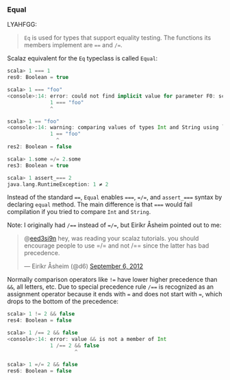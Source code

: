 
### Equal

LYAHFGG:

> `Eq` is used for types that support equality testing. The functions its members implement are `==` and `/=`.

Scalaz equivalent for the `Eq` typeclass is called `Equal`:

```scala
scala> 1 === 1
res0: Boolean = true

scala> 1 === "foo"
<console>:14: error: could not find implicit value for parameter F0: scalaz.Equal[Object]
              1 === "foo"
              ^

scala> 1 == "foo"
<console>:14: warning: comparing values of types Int and String using `==' will always yield false
              1 == "foo"
                ^
res2: Boolean = false

scala> 1.some =/= 2.some
res3: Boolean = true

scala> 1 assert_=== 2
java.lang.RuntimeException: 1 ≠ 2
```

Instead of the standard `==`, `Equal` enables `===`, `=/=`, and `assert_===` syntax by declaring `equal` method. The main difference is that `===` would fail compilation if you tried to compare `Int` and `String`.

Note: I originally had `/==` instead of `=/=`, but Eiríkr Åsheim pointed out to me:

<blockquote class="twitter-tweet"><p>@<a href="https://twitter.com/eed3si9n">eed3si9n</a> hey, was reading your scalaz tutorials. you should encourage people to use =/= and not /== since the latter has bad precedence.</p>&mdash; Eiríkr Åsheim (@d6) <a href="https://twitter.com/d6/status/243557748091011074">September 6, 2012</a></blockquote>
<script async src="//platform.twitter.com/widgets.js" charset="utf-8"></script>

Normally comparison operators like `!=` have lower higher precedence than `&&`, all letters, etc. Due to special precedence rule `/==` is recognized as an assignment operator because it ends with `=` and does not start with `=`, which drops to the bottom of the precedence:

```scala
scala> 1 != 2 && false
res4: Boolean = false

scala> 1 /== 2 && false
<console>:14: error: value && is not a member of Int
              1 /== 2 && false
                      ^

scala> 1 =/= 2 && false
res6: Boolean = false
```
